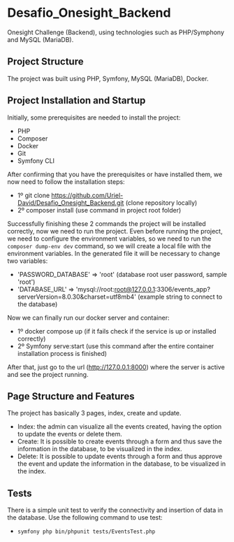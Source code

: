 # Desafio_Onesight_Backend
Onesight Challenge (Backend), using technologies such as PHP/Symphony and MySQL (MariaDB).

## Project Structure
The project was built using PHP, Symfony, MySQL (MariaDB), Docker.

## Project Installation and Startup
Initially, some prerequisites are needed to install the project:
- PHP
- Composer
- Docker
- Git
- Symfony CLI

After confirming that you have the prerequisites or have installed them, we now need to follow the installation steps:
- 1º git clone https://github.com/Uriel-David/Desafio_Onesight_Backend.git (clone repository locally)
- 2º composer install (use command in project root folder)

Successfully finishing these 2 commands the project will be installed correctly, now we need to run the project.
Even before running the project, we need to configure the environment variables, so we need to run the `composer dump-env dev` command,
so we will create a local file with the environment variables. In the generated file it will be necessary to change two variables:
- 'PASSWORD_DATABASE' => 'root' (database root user password, sample 'root')
- 'DATABASE_URL' => 'mysql://root:root@127.0.0.1:3306/events_app?serverVersion=8.0.30&charset=utf8mb4' (example string to connect to the database)

Now we can finally run our docker server and container:
- 1º docker compose up (if it fails check if the service is up or installed correctly)
- 2º Symfony serve:start (use this command after the entire container installation process is finished)

After that, just go to the url (http://127.0.0.1:8000) where the server is active and see the project running.

## Page Structure and Features
The project has basically 3 pages, index, create and update.
- Index: the admin can visualize all the events created, having the option to update the events or delete them.
- Create: It is possible to create events through a form and thus save the information in the database, to be visualized in the index.
- Delete: It is possible to update events through a form and thus approve the event and update the information in the database, to be visualized in the index.

## Tests
There is a simple unit test to verify the connectivity and insertion of data in the database. Use the following command to use test:
- `symfony php bin/phpunit tests/EventsTest.php`